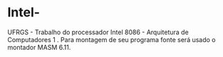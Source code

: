 # Intel-
UFRGS - Trabalho do processador Intel 8086  - Arquitetura de Computadores 1 . Para montagem de seu programa fonte será usado o montador MASM 6.11.
